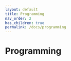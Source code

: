 ```yaml
---
layout: default
title: Programming
nav_order: 2
has_children: true
permalink: /docs/programming
---
```


# Programming
